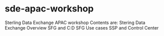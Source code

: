 # sde-apac-workshop
Sterling Data Exchange APAC workshop
Contents are:
Stering Data Exchange Overview
SFG and C:D
SFG Use cases
SSP and Control Center
